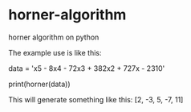 # horner-algorithm
horner algorithm on python

The example use is like this:

data = 'x5 - 8x4 - 72x3 + 382x2 + 727x - 2310'

print(horner(data))

This will generate something like this: [2, -3, 5, -7, 11]